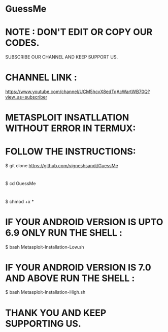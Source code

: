 # GuessMe
# NOTE : DON'T EDIT OR COPY OUR CODES.
SUBSCRIBE OUR CHANNEL AND KEEP SUPPORT US.
# CHANNEL LINK : 
https://www.youtube.com/channel/UCM5hcvX8edTqAcWartWB70Q?view_as=subscriber
# METASPLOIT INSATLLATION WITHOUT ERROR IN TERMUX:
# FOLLOW THE INSTRUCTIONS:
$ git clone https://github.com/vigneshsandi/GuessMe
#
$ cd GuessMe
#
$ chmod +x *
# IF YOUR ANDROID VERSION IS UPTO 6.9 ONLY RUN THE SHELL :
$ bash Metasploit-Installation-Low.sh
# IF YOUR ANDROID VERSION IS 7.0 AND ABOVE RUN THE SHELL :
$ bash Metasploit-Installation-High.sh
# THANK YOU AND KEEP SUPPORTING US.
